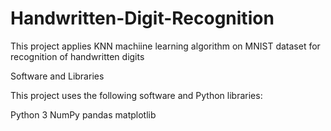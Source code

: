 # Handwritten-Digit-Recognition

This project applies KNN machiine learning algorithm on MNIST dataset for recognition of handwritten digits

Software and Libraries

This project uses the following software and Python libraries:

Python 3
NumPy
pandas
matplotlib
